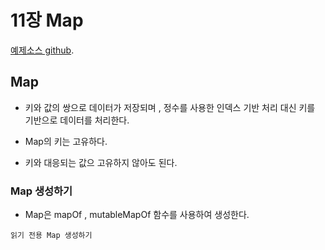 # 11장 Map
[예제소스 github](https://github.com/whdms705/kotlinNote/tree/master/src/ch11).

## Map

* 키와 값의 쌍으로 데이터가 저장되며 , 정수를 사용한 인덱스 기반 처리 대신 키를 기반으로 데이터를 처리한다.

* Map의 키는 고유하다.

* 키와 대응되는 값으 고유하지 않아도 된다.



### Map 생성하기

* Map은 mapOf , mutableMapOf 함수를 사용하여 생성한다.


`읽기 전용 Map 생성하기`

